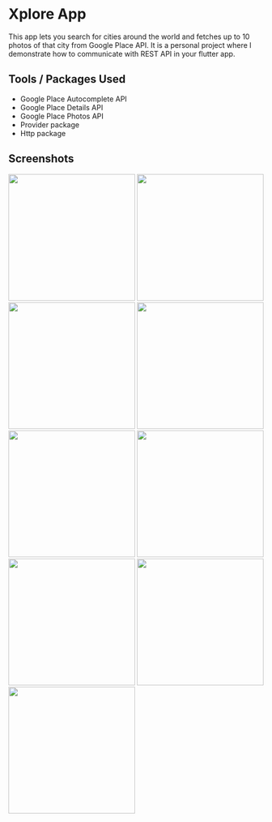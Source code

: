 # Xplore App

This app lets you search for cities around the world and fetches up to 10 photos of that city from Google Place API. It is a personal project where I demonstrate how to communicate with REST API in your flutter app.

## Tools / Packages Used

- Google Place Autocomplete API
- Google Place Details API
- Google Place Photos API
- Provider package
- Http package

## Screenshots

<img src="https://user-images.githubusercontent.com/82604082/161693782-92a6c8e8-dd92-4f62-9e6a-eb2b5d1c2a0a.png" width="250"> <img src="https://user-images.githubusercontent.com/82604082/161693793-47373e72-33e8-467d-bfa1-2c0d640a2e68.png" width="250"> <img src="https://user-images.githubusercontent.com/82604082/161693804-125c1b35-59ec-444b-b41b-6eb92f5695f1.png" width="250">
<img src="https://user-images.githubusercontent.com/82604082/161693806-87b03e94-8f52-4734-adfc-2feeb672623c.png" width="250"> <img src="https://user-images.githubusercontent.com/82604082/161693809-3e84a3b4-6f7d-47f3-be60-5c7ac22b85bb.png" width="250"> <img src="https://user-images.githubusercontent.com/82604082/161693813-f01760b6-cfb9-400e-b59c-3a839cacdb73.png" width="250">
<img src="https://user-images.githubusercontent.com/82604082/161693818-e9277da6-8038-4a84-af97-5603285bed92.png" width="250"> <img src="https://user-images.githubusercontent.com/82604082/161693825-4e539d85-96b9-4bc7-8564-fe8830dba799.png" width="250"> <img src="https://user-images.githubusercontent.com/82604082/161693833-fdc73b7f-3644-42d2-9315-89e9694daaf1.png" width="250">
